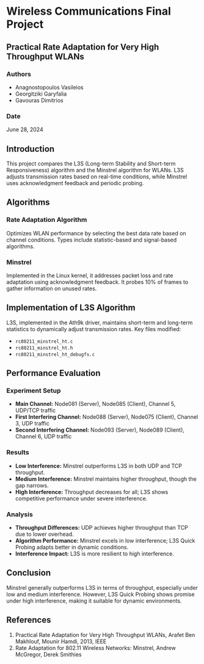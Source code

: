# Wireless Communications Final Project

## Practical Rate Adaptation for Very High Throughput WLANs

### Authors
- Anagnostopoulos Vasileios
- Georgitziki Garyfalia
- Gavouras Dimitrios

### Date
June 28, 2024

## Introduction
This project compares the L3S (Long-term Stability and Short-term Responsiveness) algorithm and the Minstrel algorithm for WLANs. L3S adjusts transmission rates based on real-time conditions, while Minstrel uses acknowledgment feedback and periodic probing.

## Algorithms

### Rate Adaptation Algorithm
Optimizes WLAN performance by selecting the best data rate based on channel conditions. Types include statistic-based and signal-based algorithms.

### Minstrel
Implemented in the Linux kernel, it addresses packet loss and rate adaptation using acknowledgment feedback. It probes 10% of frames to gather information on unused rates.

## Implementation of L3S Algorithm
L3S, implemented in the Ath9k driver, maintains short-term and long-term statistics to dynamically adjust transmission rates. Key files modified:
- `rc80211_minstrel_ht.c`
- `rc80211_minstrel_ht.h`
- `rc80211_minstrel_ht_debugfs.c`

## Performance Evaluation

### Experiment Setup
- **Main Channel:** Node081 (Server), Node085 (Client), Channel 5, UDP/TCP traffic
- **First Interfering Channel:** Node088 (Server), Node075 (Client), Channel 3, UDP traffic
- **Second Interfering Channel:** Node093 (Server), Node089 (Client), Channel 6, UDP traffic

### Results
- **Low Interference:** Minstrel outperforms L3S in both UDP and TCP throughput.
- **Medium Interference:** Minstrel maintains higher throughput, though the gap narrows.
- **High Interference:** Throughput decreases for all; L3S shows competitive performance under severe interference.

### Analysis
- **Throughput Differences:** UDP achieves higher throughput than TCP due to lower overhead.
- **Algorithm Performance:** Minstrel excels in low interference; L3S Quick Probing adapts better in dynamic conditions.
- **Interference Impact:** L3S is more resilient to high interference.

## Conclusion
Minstrel generally outperforms L3S in terms of throughput, especially under low and medium interference. However, L3S Quick Probing shows promise under high interference, making it suitable for dynamic environments.

## References
1. Practical Rate Adaptation for Very High Throughput WLANs, Arafet Ben Makhlouf, Mounir Hamdi, 2013, IEEE
2. Rate Adaptation for 802.11 Wireless Networks: Minstrel, Andrew McGregor, Derek Smithies